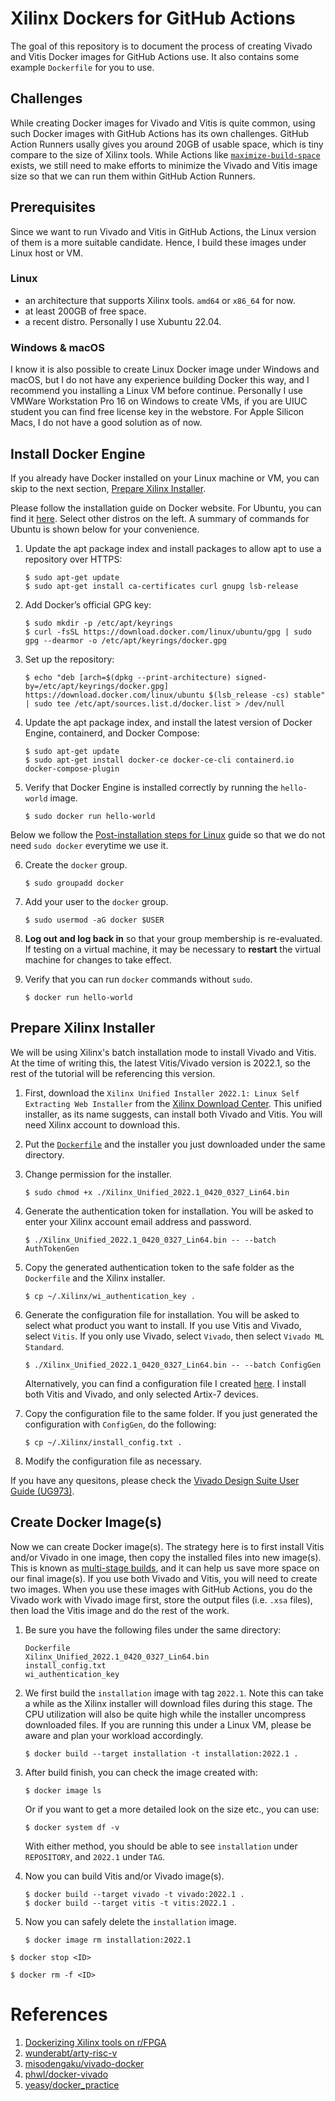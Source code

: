 # Xilinx Dockers for GitHub Actions
The goal of this repository is to document the process of creating Vivado and Vitis Docker images for GitHub Actions use. It also contains some example `Dockerfile` for you to use.

## Challenges
While creating Docker images for Vivado and Vitis is quite common, using such Docker images with GitHub Actions has its own challenges. GitHub Action Runners usally gives you around 20GB of usable space, which is tiny compare to the size of Xilinx tools. While Actions like [`maximize-build-space`](https://github.com/easimon/maximize-build-space) exists, we still need to make efforts to minimize the Vivado and Vitis image size so that we can run them within GitHub Action Runners.

## Prerequisites
Since we want to run Vivado and Vitis in GitHub Actions, the Linux version of them is a more suitable candidate. Hence, I build these images under Linux host or VM.

### Linux
- an architecture that supports Xilinx tools. `amd64` or `x86_64` for now.
- at least 200GB of free space.
- a recent distro. Personally I use Xubuntu 22.04.
  
### Windows & macOS
I know it is also possible to create Linux Docker image under Windows and macOS, but I do not have any experience building Docker this way, and I recommend you installing a Linux VM before continue. Personally I use VMWare Workstation Pro 16 on Windows to create VMs, if you are UIUC student you can find free license key in the webstore. For Apple Silicon Macs, I do not have a good solution as of now.

## Install Docker Engine
If you already have Docker installed on your Linux machine or VM, you can skip to the next section, [Prepare Xilinx Installer](#prepare-xilinx-installer).

Please follow the installation guide on Docker website. For Ubuntu, you can find it [here](https://docs.docker.com/engine/install/ubuntu/). Select other distros on the left. A summary of commands for Ubuntu is shown below for your convenience.

1. Update the apt package index and install packages to allow apt to use a repository over HTTPS:
    ```shell
    $ sudo apt-get update
    $ sudo apt-get install ca-certificates curl gnupg lsb-release
    ```

2. Add Docker’s official GPG key:
    ```shell
    $ sudo mkdir -p /etc/apt/keyrings
    $ curl -fsSL https://download.docker.com/linux/ubuntu/gpg | sudo gpg --dearmor -o /etc/apt/keyrings/docker.gpg
    ```

3. Set up the repository:
    ```shell
    $ echo "deb [arch=$(dpkg --print-architecture) signed-by=/etc/apt/keyrings/docker.gpg] https://download.docker.com/linux/ubuntu $(lsb_release -cs) stable" | sudo tee /etc/apt/sources.list.d/docker.list > /dev/null
    ```

4. Update the apt package index, and install the latest version of Docker Engine, containerd, and Docker Compose:
    ```shell
    $ sudo apt-get update
    $ sudo apt-get install docker-ce docker-ce-cli containerd.io docker-compose-plugin
    ```

5. Verify that Docker Engine is installed correctly by running the `hello-world` image.
    ```shell
    $ sudo docker run hello-world
    ```

Below we follow the [Post-installation steps for Linux](https://docs.docker.com/engine/install/linux-postinstall/) guide so that we do not need `sudo docker` everytime we use it.

6. Create the `docker` group.
    ```shell
    $ sudo groupadd docker
    ```

7. Add your user to the `docker` group.
    ```shell
    $ sudo usermod -aG docker $USER
    ```

8. **Log out and log back in** so that your group membership is re-evaluated. If testing on a virtual machine, it may be necessary to **restart** the virtual machine for changes to take effect.
   
9.  Verify that you can run `docker` commands without `sudo`.
    ```shell
    $ docker run hello-world
    ```

## Prepare Xilinx Installer
We will be using Xilinx's batch installation mode to install Vivado and Vitis. At the time of writing this, the latest Vitis/Vivado version is 2022.1, so the rest of the tutorial will be referencing this version.

1. First, download the `Xilinx Unified Installer 2022.1: Linux Self Extracting Web Installer` from the [Xilinx Download Center](https://www.xilinx.com/support/download.html). This unified installer, as its name suggests, can install both Vivado and Vitis. You will need Xilinx account to download this. 
   
2. Put the [`Dockerfile`](2022.1/Dockerfile) and the installer you just downloaded under the same directory.
   
3. Change permission for the installer.
   ```shell
   $ sudo chmod +x ./Xilinx_Unified_2022.1_0420_0327_Lin64.bin
   ```

4. Generate the authentication token for installation. You will be asked to enter your Xilinx account email address and password.
   ```shell
   $ ./Xilinx_Unified_2022.1_0420_0327_Lin64.bin -- --batch AuthTokenGen
   ```

5. Copy the generated authentication token to the safe folder as the `Dockerfile` and the Xilinx installer.
   ```shell
   $ cp ~/.Xilinx/wi_authentication_key .
   ```

6. Generate the configuration file for installation. You will be asked to select what product you want to install. If you use Vitis and Vivado, select `Vitis`. If you only use Vivado, select `Vivado`, then select `Vivado ML Standard`. 
   ```shell
   $ ./Xilinx_Unified_2022.1_0420_0327_Lin64.bin -- --batch ConfigGen
   ```
   Alternatively, you can find a configuration file I created [here](2022.1/install_config.txt). I install both Vitis and Vivado, and only selected Artix-7 devices.

7. Copy the configuration file to the same folder. If you just generated the configuration with `ConfigGen`, do the following:
    ```shell
    $ cp ~/.Xilinx/install_config.txt .
    ```

8. Modify the configuration file as necessary.

If you have any quesitons, please check the [Vivado Design Suite User Guide (UG973)](https://docs.xilinx.com/r/en-US/ug973-vivado-release-notes-install-license/Batch-Mode-Installation-Flow).

## Create Docker Image(s)
Now we can create Docker image(s). The strategy here is to first install Vitis and/or Vivado in one image, then copy the installed files into new image(s). This is known as [multi-stage builds](https://docs.docker.com/develop/develop-images/multistage-build/), and it can help us save more space on our final image(s).
If you use both Vivado and Vitis, you will need to create two images. When you use these images with GitHub Actions, you do the Vivado work with Vivado image first, store the output files (i.e. `.xsa` files), then load the Vitis image and do the rest of the work.

1. Be sure you have the following files under the same directory:
   ```
   Dockerfile
   Xilinx_Unified_2022.1_0420_0327_Lin64.bin
   install_config.txt
   wi_authentication_key
   ```

2. We first build the `installation` image with tag `2022.1`. Note this can take a while as the Xilinx installer will download files during this stage. The CPU utilization will also be quite high while the installer uncompress downloaded files. If you are running this under a Linux VM, please be aware and plan your workload accordingly.
   ```shell
   $ docker build --target installation -t installation:2022.1 .
   ```

3. After build finish, you can check the image created with:
   ```shell
   $ docker image ls
   ```

   Or if you want to get a more detailed look on the size etc., you can use:
   ```shell
   $ docker system df -v
   ```

   With either method, you should be able to see `installation` under `REPOSITORY`, and `2022.1` under `TAG`.

4. Now you can build Vitis and/or Vivado image(s).
   ```shell
   $ docker build --target vivado -t vivado:2022.1 .
   $ docker build --target vitis -t vitis:2022.1 .
   ```

5. Now you can safely delete the `installation` image.
   ```shell
   $ docker image rm installation:2022.1
   ```


```shell
$ docker stop <ID>
```

```shell
$ docker rm -f <ID>
```


# References

1. [Dockerizing Xilinx tools on r/FPGA](https://www.reddit.com/r/FPGA/comments/bk8b3n/dockerizing_xilinx_tools/?utm_source=share&utm_medium=web2x&context=3)
2. [wunderabt/arty-risc-v](https://github.com/wunderabt/arty-risc-v/blob/38d3efa4cfcf090bb3d6e8f455cfcea760642bc4/docker/xilinx/Dockerfile)
3. [misodengaku/vivado-docker](https://github.com/misodengaku/vivado-docker/blob/master/ubuntu/18.04/vivado-petalinux/2020.1/Dockerfile)
4. [phwl/docker-vivado](https://github.com/phwl/docker-vivado/tree/master/2020.1)
5. [yeasy/docker_practice](https://github.com/yeasy/docker_practice)